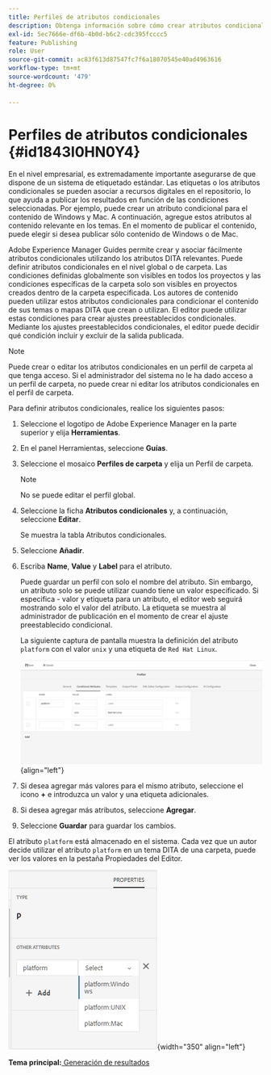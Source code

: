 ```yaml
---
title: Perfiles de atributos condicionales
description: Obtenga información sobre cómo crear atributos condicionales en AEM Guides. Utilice atributos condicionales en la carpeta y perfiles globales para condicionalizar el contenido.
exl-id: 5ec7666e-df6b-4b0d-b6c2-cdc395fcccc5
feature: Publishing
role: User
source-git-commit: ac83f613d87547fc7f6a18070545e40ad4963616
workflow-type: tm+mt
source-wordcount: '479'
ht-degree: 0%

---
```


# Perfiles de atributos condicionales {#id1843I0HN0Y4}

En el nivel empresarial, es extremadamente importante asegurarse de que dispone de un sistema de etiquetado estándar. Las etiquetas o los atributos condicionales se pueden asociar a recursos digitales en el repositorio, lo que ayuda a publicar los resultados en función de las condiciones seleccionadas. Por ejemplo, puede crear un atributo condicional para el contenido de Windows y Mac. A continuación, agregue estos atributos al contenido relevante en los temas. En el momento de publicar el contenido, puede elegir si desea publicar sólo contenido de Windows o de Mac.

Adobe Experience Manager Guides permite crear y asociar fácilmente atributos condicionales utilizando los atributos DITA relevantes. Puede definir atributos condicionales en el nivel global o de carpeta. Las condiciones definidas globalmente son visibles en todos los proyectos y las condiciones específicas de la carpeta solo son visibles en proyectos creados dentro de la carpeta especificada. Los autores de contenido pueden utilizar estos atributos condicionales para condicionar el contenido de sus temas o mapas DITA que crean o utilizan. El editor puede utilizar estas condiciones para crear ajustes preestablecidos condicionales. Mediante los ajustes preestablecidos condicionales, el editor puede decidir qué condición incluir y excluir de la salida publicada.

>[!NOTE]
>
> Puede crear o editar los atributos condicionales en un perfil de carpeta al que tenga acceso. Si el administrador del sistema no le ha dado acceso a un perfil de carpeta, no puede crear ni editar los atributos condicionales en el perfil de carpeta.

Para definir atributos condicionales, realice los siguientes pasos:

1. Seleccione el logotipo de Adobe Experience Manager en la parte superior y elija **Herramientas**.

1. En el panel Herramientas, seleccione **Guías**.

1. Seleccione el mosaico **Perfiles de carpeta** y elija un Perfil de carpeta.

   >[!NOTE]
   >
   > No se puede editar el perfil global.

1. Seleccione la ficha **Atributos condicionales** y, a continuación, seleccione **Editar**.

   Se muestra la tabla Atributos condicionales.

1. Seleccione **Añadir**.

1. Escriba **Name**, **Value** y **Label** para el atributo.

   Puede guardar un perfil con solo el nombre del atributo. Sin embargo, un atributo solo se puede utilizar cuando tiene un valor especificado. Si especifica - valor y etiqueta para un atributo, el editor web seguirá mostrando solo el valor del atributo. La etiqueta se muestra al administrador de publicación en el momento de crear el ajuste preestablecido condicional.

   La siguiente captura de pantalla muestra la definición del atributo `platform` con el valor `unix` y una etiqueta de `Red Hat Linux`.

   ![](images/add-profile-new.png){align="left"}

1. Si desea agregar más valores para el mismo atributo, seleccione el icono **+** e introduzca un valor y una etiqueta adicionales.

1. Si desea agregar más atributos, seleccione **Agregar**.

1. Seleccione **Guardar** para guardar los cambios.


El atributo `platform` está almacenado en el sistema. Cada vez que un autor decide utilizar el atributo `platform` en un tema DITA de una carpeta, puede ver los valores en la pestaña Propiedades del Editor.

![](images/properties-tab.png){width="350" align="left"}

**Tema principal:**[ Generación de resultados](generate-output.md)
